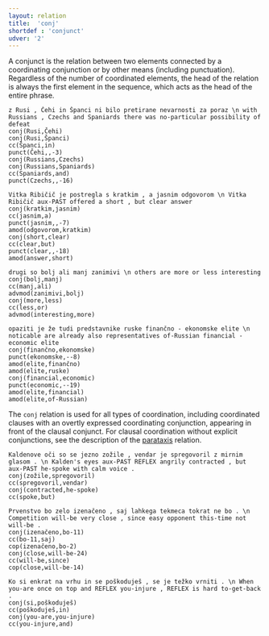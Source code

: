 ```yaml
---
layout: relation
title:  'conj'
shortdef : 'conjunct'
udver: '2'
---
```


A conjunct is the relation between two elements connected by a coordinating conjunction or by other means (including punctuation). Regardless of the number of coordinated elements, the head of the relation is always the first element in the sequence, which acts as the head of the entire phrase. 

~~~ sdparse
z Rusi , Čehi in Španci ni bilo pretirane nevarnosti za poraz \n with Russians , Czechs and Spaniards there was no-particular possibility of defeat
conj(Rusi,Čehi)
conj(Rusi,Španci)
cc(Španci,in)
punct(Čehi,,-3)
conj(Russians,Czechs)
conj(Russians,Spaniards)
cc(Spaniards,and)
punct(Czechs,,-16)
~~~
~~~ sdparse
Vitka Ribičič je postregla s kratkim , a jasnim odgovorom \n Vitka Ribičič aux-PAST offered a short , but clear answer
conj(kratkim,jasnim)
cc(jasnim,a)
punct(jasnim,,-7)
amod(odgovorom,kratkim)
conj(short,clear)
cc(clear,but)
punct(clear,,-18)
amod(answer,short)
~~~
~~~ sdparse
drugi so bolj ali manj zanimivi \n others are more or less interesting
conj(bolj,manj)
cc(manj,ali)
advmod(zanimivi,bolj)
conj(more,less)
cc(less,or)
advmod(interesting,more)
~~~
~~~ sdparse
opaziti je že tudi predstavnike ruske finančno - ekonomske elite \n noticable are already also representatives of-Russian financial - economic elite
conj(finančno,ekonomske)
punct(ekonomske,--8)
amod(elite,finančno)
amod(elite,ruske)
conj(financial,economic)
punct(economic,--19)
amod(elite,financial)
amod(elite,of-Russian)
~~~

The `conj` relation is used for all types of coordination, including coordinated clauses with an overtly expressed coordinating conjunction, appearing in front of the clausal conjunct. For clausal coordination without explicit conjunctions, see the description of the [parataxis]() relation.

~~~ sdparse
Kaldenove oči so se jezno zožile , vendar je spregovoril z mirnim glasom . \n Kalden's eyes aux-PAST REFLEX angrily contracted , but aux-PAST he-spoke with calm voice .
conj(zožile,spregovoril)
cc(spregovoril,vendar)
conj(contracted,he-spoke)
cc(spoke,but)
~~~
~~~ sdparse
Prvenstvo bo zelo izenačeno , saj lahkega tekmeca tokrat ne bo . \n Competition will-be very close , since easy opponent this-time not will-be .
conj(izenačeno,bo-11)
cc(bo-11,saj)
cop(izenačeno,bo-2)
conj(close,will-be-24)
cc(will-be,since)
cop(close,will-be-14)
~~~
~~~ sdparse
Ko si enkrat na vrhu in se poškoduješ , se je težko vrniti . \n When you-are once on top and REFLEX you-injure , REFLEX is hard to-get-back . 
conj(si,poškoduješ)
cc(poškoduješ,in)
conj(you-are,you-injure)
cc(you-injure,and)
~~~
<!-- Interlanguage links updated Po lis 14 15:35:17 CET 2022 -->
